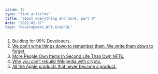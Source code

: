 ```yaml
---
issue: 13
type: "five articles"
title: "about everything and more, part 9"
date: "2022-02-27"
tags: "development,NFT,GraphQL"
---
```


1. [Building for 99% Developers.](<[https://5%20articles%20to%20read%20during%20lunch%20time%20-%20episode%2014](https://future.a16z.com/software-development-building-for-99-developers/)>)
2. [We don’t write things down to remember them. We write them down to forget. ](https://reproof.app/blog/notes-apps-help-us-forget)
3. [More People Own Items In Second Life Than Own NFTs.](https://nwn.blogs.com/nwn/2022/01/second-life-nft-ownership-rate.html)
4. [Why you can’t rebuild Wikipedia with crypto.](https://www.theverge.com/2022/2/16/22936487/molly-white-web3-is-going-just-great)
5. [All the Apple products that never became a product.](https://twitter.com/bensyverson/status/1490803004034981888?t=JOzy_OYxBoJrEEgg1xzUow&s=19)
